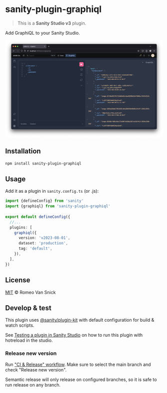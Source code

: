 # sanity-plugin-graphiql

> This is a **Sanity Studio v3** plugin.

Add GraphiQL to your Sanity Studio.

![Screenshot](./screenshots/screen.png)

## Installation

```sh
npm install sanity-plugin-graphiql
```

## Usage

Add it as a plugin in `sanity.config.ts` (or .js):

```ts
import {defineConfig} from 'sanity'
import {graphiql} from 'sanity-plugin-graphiql'

export default defineConfig({
  //...
  plugins: [
    graphiql({
      version: 'v2023-08-01',
      dataset: 'production',
      tag: 'default',
    }),
  ],
})
```

## License

[MIT](LICENSE) © Romeo Van Snick

## Develop & test

This plugin uses [@sanity/plugin-kit](https://github.com/sanity-io/plugin-kit)
with default configuration for build & watch scripts.

See [Testing a plugin in Sanity Studio](https://github.com/sanity-io/plugin-kit#testing-a-plugin-in-sanity-studio)
on how to run this plugin with hotreload in the studio.

### Release new version

Run ["CI & Release" workflow](https://github.com/romeovs/sanity-plugin-graphiql/actions/workflows/main.yml).
Make sure to select the main branch and check "Release new version".

Semantic release will only release on configured branches, so it is safe to run release on any branch.
